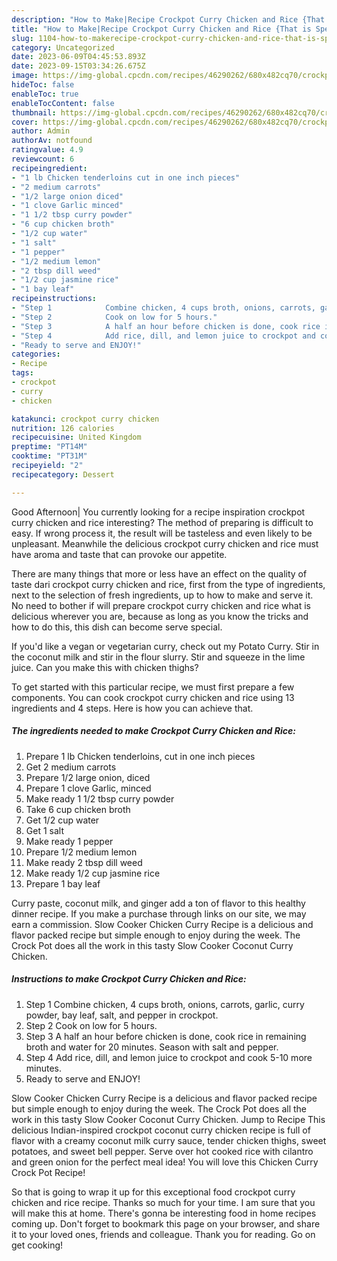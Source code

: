 ```yaml
---
description: "How to Make|Recipe Crockpot Curry Chicken and Rice {That is Special"
title: "How to Make|Recipe Crockpot Curry Chicken and Rice {That is Special"
slug: 1104-how-to-makerecipe-crockpot-curry-chicken-and-rice-that-is-special
category: Uncategorized
date: 2023-06-09T04:45:53.893Z
date: 2023-09-15T03:34:26.675Z
image: https://img-global.cpcdn.com/recipes/46290262/680x482cq70/crockpot-curry-chicken-and-rice-recipe-main-photo.jpg
hideToc: false
enableToc: true
enableTocContent: false
thumbnail: https://img-global.cpcdn.com/recipes/46290262/680x482cq70/crockpot-curry-chicken-and-rice-recipe-main-photo.jpg
cover: https://img-global.cpcdn.com/recipes/46290262/680x482cq70/crockpot-curry-chicken-and-rice-recipe-main-photo.jpg
author: Admin
authorAv: notfound
ratingvalue: 4.9
reviewcount: 6
recipeingredient:
- "1 lb Chicken tenderloins cut in one inch pieces"
- "2 medium carrots"
- "1/2 large onion diced"
- "1 clove Garlic minced"
- "1 1/2 tbsp curry powder"
- "6 cup chicken broth"
- "1/2 cup water"
- "1 salt"
- "1 pepper"
- "1/2 medium lemon"
- "2 tbsp dill weed"
- "1/2 cup jasmine rice"
- "1 bay leaf"
recipeinstructions:
- "Step 1            Combine chicken, 4 cups broth, onions, carrots, garlic, curry powder, bay leaf, salt, and pepper in crockpot."
- "Step 2            Cook on low for 5 hours."
- "Step 3            A half an hour before chicken is done, cook rice in remaining broth and water for 20 minutes. Season with salt and pepper."
- "Step 4            Add rice, dill, and lemon juice to crockpot and cook 5-10 more minutes."
- "Ready to serve and ENJOY!"
categories:
- Recipe
tags:
- crockpot
- curry
- chicken

katakunci: crockpot curry chicken 
nutrition: 126 calories
recipecuisine: United Kingdom
preptime: "PT14M"
cooktime: "PT31M"
recipeyield: "2"
recipecategory: Dessert

---
```



Good Afternoon| You currently looking for a recipe inspiration crockpot curry chicken and rice interesting? The method of preparing is difficult to easy. If wrong process it, the result will be tasteless and even likely to be unpleasant. Meanwhile the delicious crockpot curry chicken and rice must have aroma and taste that can provoke our appetite.






There are many things that more or less have an effect on the quality of taste dari crockpot curry chicken and rice, first from the type of ingredients, next to the selection of fresh ingredients, up to how to make and serve it. No need to bother if will prepare crockpot curry chicken and rice what is delicious wherever you are, because as long as you know the tricks and how to do this, this dish can become serve  special.


If you&#39;d like a vegan or vegetarian curry, check out my Potato Curry. Stir in the coconut milk and stir in the flour slurry. Stir and squeeze in the lime juice. Can you make this with chicken thighs?


To get started with this particular recipe, we must first prepare a few components. You can cook crockpot curry chicken and rice using 13 ingredients and 4 steps. Here is how you can achieve that.

<!--inarticleads1-->

##### The ingredients needed to make Crockpot Curry Chicken and Rice:

1. Prepare 1 lb Chicken tenderloins, cut in one inch pieces
1. Get 2 medium carrots
1. Prepare 1/2 large onion, diced
1. Prepare 1 clove Garlic, minced
1. Make ready 1 1/2 tbsp curry powder
1. Take 6 cup chicken broth
1. Get 1/2 cup water
1. Get 1 salt
1. Make ready 1 pepper
1. Prepare 1/2 medium lemon
1. Make ready 2 tbsp dill weed
1. Make ready 1/2 cup jasmine rice
1. Prepare 1 bay leaf


Curry paste, coconut milk, and ginger add a ton of flavor to this healthy dinner recipe. If you make a purchase through links on our site, we may earn a commission. Slow Cooker Chicken Curry Recipe is a delicious and flavor packed recipe but simple enough to enjoy during the week. The Crock Pot does all the work in this tasty Slow Cooker Coconut Curry Chicken. 

<!--inarticleads2-->

##### Instructions to make Crockpot Curry Chicken and Rice:

1. Step 1            Combine chicken, 4 cups broth, onions, carrots, garlic, curry powder, bay leaf, salt, and pepper in crockpot.
1. Step 2            Cook on low for 5 hours.
1. Step 3            A half an hour before chicken is done, cook rice in remaining broth and water for 20 minutes. Season with salt and pepper.
1. Step 4            Add rice, dill, and lemon juice to crockpot and cook 5-10 more minutes.
1. Ready to serve and ENJOY!

Slow Cooker Chicken Curry Recipe is a delicious and flavor packed recipe but simple enough to enjoy during the week. The Crock Pot does all the work in this tasty Slow Cooker Coconut Curry Chicken. Jump to Recipe This delicious Indian-inspired crockpot coconut curry chicken recipe is full of flavor with a creamy coconut milk curry sauce, tender chicken thighs, sweet potatoes, and sweet bell pepper. Serve over hot cooked rice with cilantro and green onion for the perfect meal idea! You will love this Chicken Curry Crock Pot Recipe! 

So that is going to wrap it up for this exceptional food crockpot curry chicken and rice recipe. Thanks so much for your time. I am sure that you will make this at home. There's gonna be interesting food in home recipes coming up. Don't forget to bookmark this page on your browser, and share it to your loved ones, friends and colleague. Thank you for reading. Go on get cooking!
